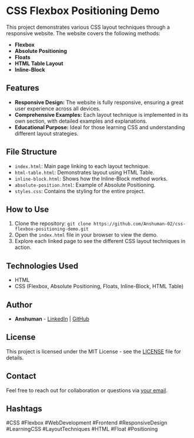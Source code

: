 # CSS Flexbox Positioning Demo

This project demonstrates various CSS layout techniques through a responsive website. The website covers the following methods:

- **Flexbox**
- **Absolute Positioning**
- **Floats**
- **HTML Table Layout**
- **Inline-Block**

## Features

- **Responsive Design:** The website is fully responsive, ensuring a great user experience across all devices.
- **Comprehensive Examples:** Each layout technique is implemented in its own section, with detailed examples and explanations.
- **Educational Purpose:** Ideal for those learning CSS and understanding different layout strategies.

## File Structure

- `index.html`: Main page linking to each layout technique.
- `html-table.html`: Demonstrates layout using HTML Table.
- `inline-block.html`: Shows how the Inline-Block method works.
- `absolute-position.html`: Example of Absolute Positioning.
- `styles.css`: Contains the styling for the entire project.

## How to Use

1. Clone the repository: `git clone https://github.com/Anshuman-02/css-flexbox-positioning-demo.git`
2. Open the `index.html` file in your browser to view the demo.
3. Explore each linked page to see the different CSS layout techniques in action.

## Technologies Used

- HTML
- CSS (Flexbox, Absolute Positioning, Floats, Inline-Block, HTML Table)

## Author

- **Anshuman** - [LinkedIn](https://www.linkedin.com/in/anshuman14/) | [GitHub](https://github.com/Anshuman-02)

## License

This project is licensed under the MIT License - see the [LICENSE](LICENSE) file for details.

## Contact

Feel free to reach out for collaboration or questions via [your email](anshuman140204@gmail.com).

## Hashtags

#CSS #Flexbox #WebDevelopment #Frontend #ResponsiveDesign #LearningCSS #LayoutTechniques #HTML #Float #Positioning
